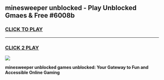 
## minesweeper unblocked - Play Unblocked Gmaes & Free #6008b
<h3>
<a href="https://news.freeplayer.one?title=minesweeper_unblocked&ref=03M">CLICK TO PLAY</a></h3>
<hr>

<h3>
<a href="https://news.freeplayer.one?title=minesweeper_unblocked&ref=03M">CLICK 2 PLAY</a>
  
</h3>

<a href="https://news.freeplayer.one?title=minesweeper_unblocked&ref=03M"><img src="https://clearcache.store/games.png"></a>


**minesweeper unblocked games unblocked: Your Gateway to Fun and Accessible Online Gaming**
